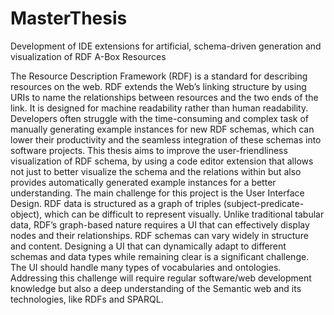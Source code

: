# MasterThesis
Development of IDE extensions for artificial, schema-driven generation and visualization of RDF A-Box Resources

The Resource Description Framework (RDF) is a standard for describing resources on the web.
RDF extends the Web’s linking structure by using URIs to name the relationships between
resources and the two ends of the link. It is designed for machine readability rather than human
readability.
Developers often struggle with the time-consuming and complex task of manually generating
example instances for new RDF schemas, which can lower their productivity and the seamless
integration of these schemas into software projects.
This thesis aims to improve the user-friendliness visualization of RDF schema, by using a code
editor extension that allows not just to better visualize the schema and the relations within but
also provides automatically generated example instances for a better understanding.
The main challenge for this project is the User Interface Design. RDF data is structured as a
graph of triples (subject-predicate-object), which can be difficult to represent visually. Unlike
traditional tabular data, RDF’s graph-based nature requires a UI that can effectively display
nodes and their relationships. RDF schemas can vary widely in structure and content. Designing
a UI that can dynamically adapt to different schemas and data types while remaining clear is a
significant challenge. The UI should handle many types of vocabularies and ontologies.
Addressing this challenge will require regular software/web development knowledge but also a
deep understanding of the Semantic web and its technologies, like RDFs and SPARQL.
